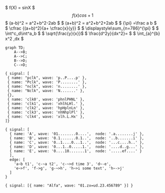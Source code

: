 $ f(X) = sinX $
$$ f(x) cos+1 $$
$ (a-b)^2 = a^2+b^2-2ab $
$ (a+b)^2 = a^2+b^2+2ab $
$ {\pi} =\frac a b $
$ \cfrac {(a+b)^2}{a+ \cfrac{x}{y}}   $
$ \displaystyle\sum_{n=786}^{\pi}  $
$ \int^c_d\int^a_b $
$ \sqrt{\frac{y}{x}}$
$ \frac{d^2y}{dx^2}= $
$ \int_{a}^{b} x^2 \,dx $ 
 
 
 
```mermaid 
graph TD;
    A-->B;
    A-->C;
    B-->D;
    C-->D;
```
 ```wavedrom
{ signal: [
  { name: "pclk", wave: 'p..P....p' },
  { name: "Pclk", wave: 'P........' },
  { name: "nclk", wave: 'n........' },
  { name: "Nclk", wave: 'N.......' },
  {},
  { name: 'clk0', wave: 'phnlPHNL' },
  { name: 'clk1', wave: 'xhlhLHl.' },
  { name: 'clk2', wave: 'hpHplnLn' },
  { name: 'clk3', wave: 'nhNhplPl' },
  { name: 'clk4', wave: 'xlh.L.Hx' },
]}

```
```wavedrom
{ signal: [
  { name: 'A', wave: '01........0....',  node: '.a........j' },
  { name: 'B', wave: '0.1.......0.1..',  node: '..b.......i' },
  { name: 'C', wave: '0..1....0...1..',  node: '...c....h..' },
  { name: 'D', wave: '0...1..0.....1.',  node: '....d..g...' },
  { name: 'E', wave: '0....10.......1',  node: '.....ef....' }
  ],
  edge: [
    'a~b t1', 'c-~a t2', 'c-~>d time 3', 'd~-e',
    'e~>f', 'f->g', 'g-~>h', 'h~>i some text', 'h~->j'
  ]
}
```
```wavedrom
{ signal: [{ name: "Alfa", wave: "01.zx=ud.23.456789" }] }
```
